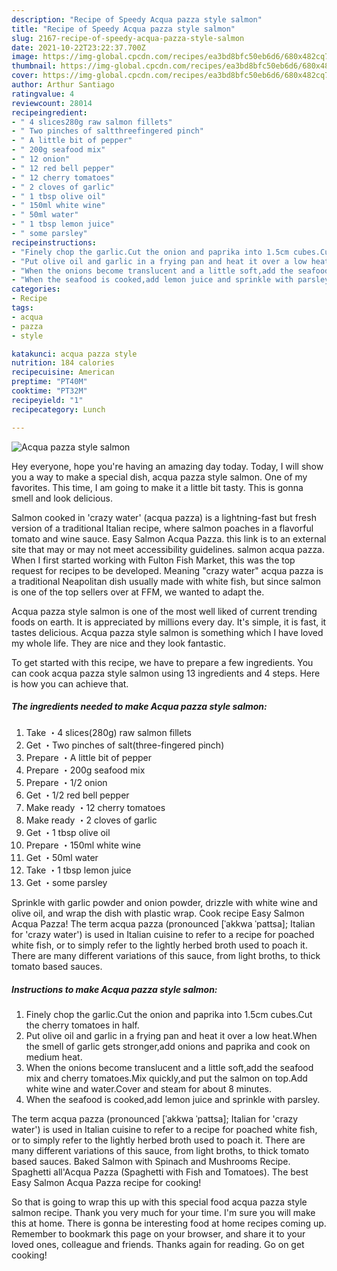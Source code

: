 ```yaml
---
description: "Recipe of Speedy Acqua pazza style salmon"
title: "Recipe of Speedy Acqua pazza style salmon"
slug: 2167-recipe-of-speedy-acqua-pazza-style-salmon
date: 2021-10-22T23:22:37.700Z
image: https://img-global.cpcdn.com/recipes/ea3bd8bfc50eb6d6/680x482cq70/acqua-pazza-style-salmon-recipe-main-photo.jpg
thumbnail: https://img-global.cpcdn.com/recipes/ea3bd8bfc50eb6d6/680x482cq70/acqua-pazza-style-salmon-recipe-main-photo.jpg
cover: https://img-global.cpcdn.com/recipes/ea3bd8bfc50eb6d6/680x482cq70/acqua-pazza-style-salmon-recipe-main-photo.jpg
author: Arthur Santiago
ratingvalue: 4
reviewcount: 28014
recipeingredient:
- " 4 slices280g raw salmon fillets"
- " Two pinches of saltthreefingered pinch"
- " A little bit of pepper"
- " 200g seafood mix"
- " 12 onion"
- " 12 red bell pepper"
- " 12 cherry tomatoes"
- " 2 cloves of garlic"
- " 1 tbsp olive oil"
- " 150ml white wine"
- " 50ml water"
- " 1 tbsp lemon juice"
- " some parsley"
recipeinstructions:
- "Finely chop the garlic.Cut the onion and paprika into 1.5cm cubes.Cut the cherry tomatoes in half."
- "Put olive oil and garlic in a frying pan and heat it over a low heat.When the smell of garlic gets stronger,add onions and paprika and cook on medium heat."
- "When the onions become translucent and a little soft,add the seafood mix and cherry tomatoes.Mix quickly,and put the salmon on top.Add white wine and water.Cover and steam for about 8 minutes."
- "When the seafood is cooked,add lemon juice and sprinkle with parsley."
categories:
- Recipe
tags:
- acqua
- pazza
- style

katakunci: acqua pazza style 
nutrition: 184 calories
recipecuisine: American
preptime: "PT40M"
cooktime: "PT32M"
recipeyield: "1"
recipecategory: Lunch

---
```



![Acqua pazza style salmon](https://img-global.cpcdn.com/recipes/ea3bd8bfc50eb6d6/680x482cq70/acqua-pazza-style-salmon-recipe-main-photo.jpg)

Hey everyone, hope you're having an amazing day today. Today, I will show you a way to make a special dish, acqua pazza style salmon. One of my favorites. This time, I am going to make it a little bit tasty. This is gonna smell and look delicious.

Salmon cooked in 'crazy water' (acqua pazza) is a lightning-fast but fresh version of a traditional Italian recipe, where salmon poaches in a flavorful tomato and wine sauce. Easy Salmon Acqua Pazza. this link is to an external site that may or may not meet accessibility guidelines. salmon acqua pazza. When I first started working with Fulton Fish Market, this was the top request for recipes to be developed. Meaning "crazy water" acqua pazza is a traditional Neapolitan dish usually made with white fish, but since salmon is one of the top sellers over at FFM, we wanted to adapt the.

Acqua pazza style salmon is one of the most well liked of current trending foods on earth. It is appreciated by millions every day. It's simple, it is fast, it tastes delicious. Acqua pazza style salmon is something which I have loved my whole life. They are nice and they look fantastic.


To get started with this recipe, we have to prepare a few ingredients. You can cook acqua pazza style salmon using 13 ingredients and 4 steps. Here is how you can achieve that.

<!--inarticleads1-->

##### The ingredients needed to make Acqua pazza style salmon:

1. Take  ・4 slices(280g) raw salmon fillets
1. Get  ・Two pinches of salt(three-fingered pinch)
1. Prepare  ・A little bit of pepper
1. Prepare  ・200g seafood mix
1. Prepare  ・1/2 onion
1. Get  ・1/2 red bell pepper
1. Make ready  ・12 cherry tomatoes
1. Make ready  ・2 cloves of garlic
1. Get  ・1 tbsp olive oil
1. Prepare  ・150ml white wine
1. Get  ・50ml water
1. Take  ・1 tbsp lemon juice
1. Get  ・some parsley


Sprinkle with garlic powder and onion powder, drizzle with white wine and olive oil, and wrap the dish with plastic wrap. Cook recipe Easy Salmon Acqua Pazza! The term acqua pazza (pronounced [ˈakkwa ˈpattsa]; Italian for 'crazy water') is used in Italian cuisine to refer to a recipe for poached white fish, or to simply refer to the lightly herbed broth used to poach it. There are many different variations of this sauce, from light broths, to thick tomato based sauces. 

<!--inarticleads2-->

##### Instructions to make Acqua pazza style salmon:

1. Finely chop the garlic.Cut the onion and paprika into 1.5cm cubes.Cut the cherry tomatoes in half.
1. Put olive oil and garlic in a frying pan and heat it over a low heat.When the smell of garlic gets stronger,add onions and paprika and cook on medium heat.
1. When the onions become translucent and a little soft,add the seafood mix and cherry tomatoes.Mix quickly,and put the salmon on top.Add white wine and water.Cover and steam for about 8 minutes.
1. When the seafood is cooked,add lemon juice and sprinkle with parsley.


The term acqua pazza (pronounced [ˈakkwa ˈpattsa]; Italian for 'crazy water') is used in Italian cuisine to refer to a recipe for poached white fish, or to simply refer to the lightly herbed broth used to poach it. There are many different variations of this sauce, from light broths, to thick tomato based sauces. Baked Salmon with Spinach and Mushrooms Recipe. Spaghetti all'Acqua Pazza (Spaghetti with Fish and Tomatoes). The best Easy Salmon Acqua Pazza recipe for cooking! 

So that is going to wrap this up with this special food acqua pazza style salmon recipe. Thank you very much for your time. I'm sure you will make this at home. There is gonna be interesting food at home recipes coming up. Remember to bookmark this page on your browser, and share it to your loved ones, colleague and friends. Thanks again for reading. Go on get cooking!
